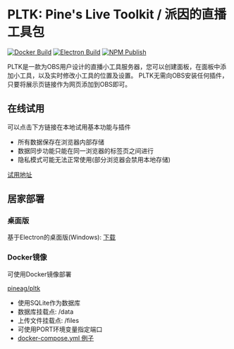 # PLTK: Pine's Live Toolkit / 派因的直播工具包

[![Docker Build](https://github.com/PineAG/pine-live-toolkit/actions/workflows/docker-image.yml/badge.svg)](https://github.com/PineAG/pine-live-toolkit/actions/workflows/docker-image.yml)
[![Electron Build](https://github.com/PineAG/pine-live-toolkit/actions/workflows/build-electron.yml/badge.svg)](https://github.com/PineAG/pine-live-toolkit/actions/workflows/build-electron.yml)
[![NPM Publish](https://github.com/PineAG/pine-live-toolkit/actions/workflows/npm-publish.yml/badge.svg)](https://github.com/PineAG/pine-live-toolkit/actions/workflows/npm-publish.yml)

PLTK是一款为OBS用户设计的直播小工具服务器，您可以创建面板，在面板中添加小工具，以及实时修改小工具的位置及设置。
PLTK无需向OBS安装任何插件，只要将展示页链接作为网页添加到OBS即可。


## 在线试用

可以点击下方链接在本地试用基本功能与插件

* 所有数据保存在浏览器内部存储
* 数据同步功能只能在同一浏览器的标签页之间进行
* 隐私模式可能无法正常使用(部分浏览器会禁用本地存储)

[试用地址](https://pltk-example.pine-ag.com/)


## 居家部署

### 桌面版

基于Electron的桌面版(Windows): [下载](https://github.com/PineAG/pine-live-toolkit/releases/download/master/PineLiveToolkit-win32-x86_64.zip)

### Docker镜像

可使用Docker镜像部署

[pineag/pltk](https://hub.docker.com/repository/docker/pineag/pltk/general)

* 使用SQLite作为数据库
* 数据库挂载点: /data
* 上传文件挂载点: /files
* 可使用PORT环境变量指定端口
* [docker-compose.yml 例子](./docker-compose.yml)


